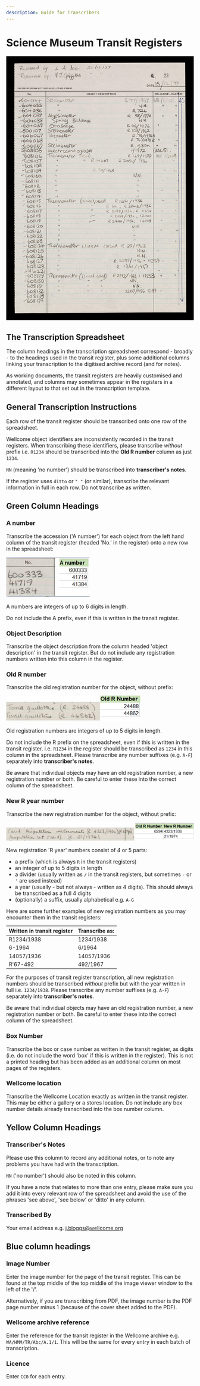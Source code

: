 ```yaml
---
description: Guide for Transcribers
---
```


# Science Museum Transit Registers

![Page from Transit Register A-1 \(WA/HMM/TR/Abc/A.1/1\)](../.gitbook/assets/transit-register.jpg)

## The Transcription Spreadsheet

The column headings in the transcription spreadsheet correspond - broadly - to the headings used in the transit register, plus some additional columns linking your transcription to the digitised archive record \(and for notes\). 

As working documents, the transit registers are heavily customised and annotated, and columns may sometimes appear in the registers in a different layout to that set out in the transcription template. 

## General Transcription Instructions

Each row of the transit register should be transcribed onto one row of the spreadsheet.

Wellcome object identifiers are inconsistently recorded in the transit registers. When transcribing these identifiers, please transcribe _without_ prefix i.e. `R1234` should be transcribed into the **Old R number** column as just `1234`. 

`NN` \(meaning 'no number'\) should be transcribed into **transcriber's notes**. 

If the register uses `ditto` or `" "` \(or similar\), transcribe the relevant information in full in each row. Do not transcribe as written. 

## Green Column Headings

### **A number** 

Transcribe the accession \('A number'\) for each object from the left hand column of the transit register \(headed 'No.' in the register\) onto a new row in the spreadsheet:

![](../.gitbook/assets/transit-a-no%20%281%29.jpg)

A numbers are integers of up to 6 digits in length. 

Do not include the A prefix, even if this is written in the transit register. 

### Object Description

Transcribe the object description from the column headed 'object description' in the transit register. But do not include any registration numbers written into this column in the register.

### Old R number

Transcribe the old registration number for the object, without prefix:

![](../.gitbook/assets/rnos.jpg)

Old registration numbers are integers of up to 5 digits in length. 

Do not include the R prefix on the spreadsheet, even if this is written in the transit register.  i.e. `R1234` in the register should be transcribed as `1234` in this column in the spreadsheet. Please transcribe any number suffixes \(e.g. `A-F`\) separately into **transcriber's notes**. 

Be aware that individual objects may have an old registration number, a new registration number or both. Be careful to enter these into the correct column of the spreadsheet. 

### New R year number

Transcribe the new registration number for the object, without prefix:

![](../.gitbook/assets/newrnos.jpg)

New registration 'R year' numbers consist of 4 or 5 parts:

* a prefix \(which is always `R` in the transit registers\)
* an integer of up to 5 digits in length
* a divider \(usually written as `/` in the transit registers, but sometimes `-` or `'` are used instead\)
* a year \(usually - but not always - written as 4 digits\). This should always be transcribed as a full 4 digits
* \(optionally\) a suffix, usually alphabetical e.g. `A-G`

Here are some further examples of new registration numbers as you may encounter them in the transit registers:

| Written in transit register | Transcribe as: |
| :--- | :--- |
| R1234/1938 | 1234/1938 |
| 6-1964 | 6/1964 |
| 14057/1936 | 14057/1936 |
| R'67-492 | 492/1967 |

For the purposes of transit register transcription, all new registration numbers should be transcribed _without_ prefix but with the year written in full i.e. `1234/1938`. Please transcribe any number suffixes \(e.g. `A-F`\) separately into **transcriber's notes**. 

Be aware that individual objects may have an old registration number, a new registration number or both. Be careful to enter these into the correct column of the spreadsheet. 

### Box Number

Transcribe the box or case number as written in the transit register, as digits \(i.e. do not include the word 'box' if this is written in the register\). This is not a printed heading but has been added as an additional column on most pages of the registers. 

### Wellcome location

Transcribe the Wellcome Location exactly as written in the transit register. This may be either a gallery or a stores location. Do not include any box number details already transcribed into the box number column. 

## Yellow Column Headings

### Transcriber's Notes

Please use this column to record any additional notes, or to note any problems you have had with the transcription. 

`NN` \('no number'\) should also be noted in this column. 

If you have a note that relates to more than one entry, please make sure you add it into every relevant row of the spreadsheet and avoid the use of the phrases 'see above', 'see below' or 'ditto' in any column. 

### Transcribed By

Your email address e.g. j.bloggs@wellcome.org

## Blue column headings

### Image Number

Enter the image number for the page of the transit register. This can be found at the top middle of the top middle of the image viewer window to the left of the '/'. 

Alternatively, if you are transcribing from PDF, the image number is the PDF page number minus 1 \(because of the cover sheet added to the PDF\). 

### Wellcome archive reference

Enter the reference for the transit register in the Wellcome archive e.g. `WA/HMM/TR/Abc/A.1/1`. This will be the same for every entry in each batch of transcription. 

### Licence

Enter `CC0` for each entry.



